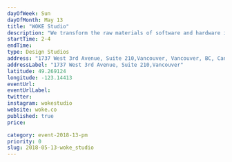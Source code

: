 ```yaml
---
dayOfWeek: Sun
dayOfMonth: May 13
title: "WOKE Studio"
description: "We transform the raw materials of software and hardware into refined user experiences. Come check out the studio and ask our designers about our projects, thoughts on the future of design, or anything your heart desires"
startTime: 2-4
endTime: 
type: Design Studios
address: "1737 West 3rd Avenue, Suite 210,Vancouver, Vancouver, BC, Canada"
addressLabel: "1737 West 3rd Avenue, Suite 210,Vancouver"
latitude: 49.269124
longitude: -123.14413
eventUrl: 
eventUrlLabel: 
twitter: 
instagram: wokestudio
website: woke.co
published: true
price: 

category: event-2018-13-pm
priority: 0
slug: 2018-05-13-woke_studio
---
```

